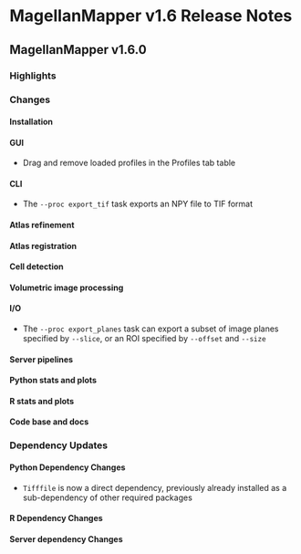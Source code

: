 # MagellanMapper v1.6 Release Notes

## MagellanMapper v1.6.0

### Highlights

### Changes

#### Installation

#### GUI

- Drag and remove loaded profiles in the Profiles tab table

#### CLI

- The `--proc export_tif` task exports an NPY file to TIF format

#### Atlas refinement

#### Atlas registration

#### Cell detection

#### Volumetric image processing

#### I/O

- The `--proc export_planes` task can export a subset of image planes specified by `--slice`, or an ROI specified by `--offset` and `--size`

#### Server pipelines

#### Python stats and plots

#### R stats and plots

#### Code base and docs

### Dependency Updates

#### Python Dependency Changes

- `Tifffile` is now a direct dependency, previously already installed as a sub-dependency of other required packages

#### R Dependency Changes

#### Server dependency Changes
